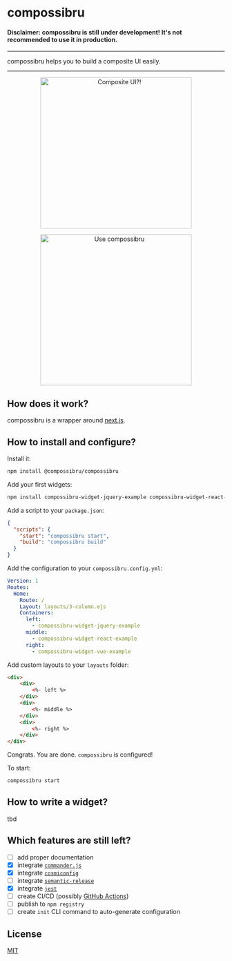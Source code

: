 # compossibru
#### Disclaimer: compossibru is still under development! **It's not recommended to use it in production.** 

<hr/>

compossibru helps you to build a composite UI easily.

<hr/>

<p align="center">
    <a href="https://github.com/compossibru/compossibru">
        <img alt="Composite UI?!" src="https://s3-eu-west-1.amazonaws.com/compossibru/github/compossibru/composite-ui.jpg" width="350">
    </a>
</p>
<p align="center">
    <a href="https://github.com/compossibru/compossibru">
        <img alt="Use compossibru" src="https://s3-eu-west-1.amazonaws.com/compossibru/github/compossibru/compossibru.jpg" width="350">
    </a>
</p>

## How does it work?
compossibru is a wrapper around [next.js](https://github.com/zeit/next.js/).

## How to install and configure?

Install it:
```bash
npm install @compossibru/compossibru
```

Add your first widgets:
```bash
npm install compossibru-widget-jquery-example compossibru-widget-react-example compossibru-widget-vue-example
```

Add a script to your `package.json`:
```json
{
  "scripts": {
    "start": "compossibru start",
    "build": "compossibru build"
  }
}
```

Add the configuration to your `compossibru.config.yml`:
```yml
Version: 1
Routes:
  Home:
    Route: /
    Layout: layouts/3-column.ejs
    Containers:
      left:
        - compossibru-widget-jquery-example
      middle:
        - compossibru-widget-react-example
      right:
        - compossibru-widget-vue-example
```

Add custom layouts to your `layouts` folder:
```html
<div>
    <div>
        <%- left %>
    </div>
    <div>
        <%- middle %>
    </div>
    <div>
        <%- right %>
    </div>
</div>
```

Congrats. You are done. `compossibru` is configured!

To start:
```bash
compossibru start
```

## How to write a widget?
tbd

## Which features are still left?
- [ ] add proper documentation
- [x] integrate [`commander.js`](https://github.com/tj/commander.js)
- [x] integrate [`cosmiconfig`](https://github.com/davidtheclark/cosmiconfig)
- [ ] integrate [`semantic-release`](https://github.com/semantic-release/semantic-release)
- [x] integrate [`jest`](https://github.com/facebook/jest)
- [ ] create CI/CD (possibly [GitHub Actions](https://github.com/features/actions))
- [ ] publish to `npm registry`
- [ ] create `init` CLI command to auto-generate configuration

## License

[MIT](LICENSE)
